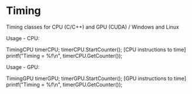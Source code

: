 # Timing

Timing classes for CPU (C/C++) and GPU (CUDA) / Windows and Linux

Usage - CPU:

  TimingCPU timerCPU;
  timerCPU.StartCounter();
  [CPU instructions to time]
  printf("Timing = %f\n", timerCPU.GetCounter());
  
Usage - GPU:

  TimingGPU timerGPU;
  timerGPU.StartCounter();
  [GPU instructions to time]
  printf("Timing = %f\n", timerGPU.GetCounter());
